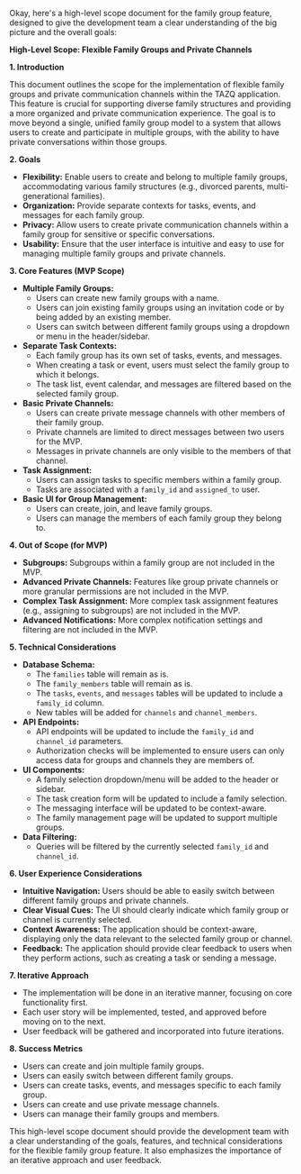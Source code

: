 Okay, here's a high-level scope document for the family group feature, designed to give the development team a clear understanding of the big picture and the overall goals:

**High-Level Scope: Flexible Family Groups and Private Channels**

**1. Introduction**

This document outlines the scope for the implementation of flexible family groups and private communication channels within the TAZQ application. This feature is crucial for supporting diverse family structures and providing a more organized and private communication experience. The goal is to move beyond a single, unified family group model to a system that allows users to create and participate in multiple groups, with the ability to have private conversations within those groups.

**2. Goals**

*   **Flexibility:** Enable users to create and belong to multiple family groups, accommodating various family structures (e.g., divorced parents, multi-generational families).
*   **Organization:** Provide separate contexts for tasks, events, and messages for each family group.
*   **Privacy:** Allow users to create private communication channels within a family group for sensitive or specific conversations.
*   **Usability:** Ensure that the user interface is intuitive and easy to use for managing multiple family groups and private channels.

**3. Core Features (MVP Scope)**

*   **Multiple Family Groups:**
    *   Users can create new family groups with a name.
    *   Users can join existing family groups using an invitation code or by being added by an existing member.
    *   Users can switch between different family groups using a dropdown or menu in the header/sidebar.
*   **Separate Task Contexts:**
    *   Each family group has its own set of tasks, events, and messages.
    *   When creating a task or event, users must select the family group to which it belongs.
    *   The task list, event calendar, and messages are filtered based on the selected family group.
*   **Basic Private Channels:**
    *   Users can create private message channels with other members of their family group.
    *   Private channels are limited to direct messages between two users for the MVP.
    *   Messages in private channels are only visible to the members of that channel.
*   **Task Assignment:**
    *   Users can assign tasks to specific members within a family group.
    *   Tasks are associated with a `family_id` and `assigned_to` user.
*   **Basic UI for Group Management:**
    *   Users can create, join, and leave family groups.
    *   Users can manage the members of each family group they belong to.

**4. Out of Scope (for MVP)**

*   **Subgroups:** Subgroups within a family group are not included in the MVP.
*   **Advanced Private Channels:** Features like group private channels or more granular permissions are not included in the MVP.
*   **Complex Task Assignment:** More complex task assignment features (e.g., assigning to subgroups) are not included in the MVP.
*   **Advanced Notifications:** More complex notification settings and filtering are not included in the MVP.

**5. Technical Considerations**

*   **Database Schema:**
    *   The `families` table will remain as is.
    *   The `family_members` table will remain as is.
    *   The `tasks`, `events`, and `messages` tables will be updated to include a `family_id` column.
    *   New tables will be added for `channels` and `channel_members`.
*   **API Endpoints:**
    *   API endpoints will be updated to include the `family_id` and `channel_id` parameters.
    *   Authorization checks will be implemented to ensure users can only access data for groups and channels they are members of.
*   **UI Components:**
    *   A family selection dropdown/menu will be added to the header or sidebar.
    *   The task creation form will be updated to include a family selection.
    *   The messaging interface will be updated to be context-aware.
    *   The family management page will be updated to support multiple groups.
*   **Data Filtering:**
    *   Queries will be filtered by the currently selected `family_id` and `channel_id`.

**6. User Experience Considerations**

*   **Intuitive Navigation:** Users should be able to easily switch between different family groups and private channels.
*   **Clear Visual Cues:** The UI should clearly indicate which family group or channel is currently selected.
*   **Context Awareness:** The application should be context-aware, displaying only the data relevant to the selected family group or channel.
*   **Feedback:** The application should provide clear feedback to users when they perform actions, such as creating a task or sending a message.

**7. Iterative Approach**

*   The implementation will be done in an iterative manner, focusing on core functionality first.
*   Each user story will be implemented, tested, and approved before moving on to the next.
*   User feedback will be gathered and incorporated into future iterations.

**8. Success Metrics**

*   Users can create and join multiple family groups.
*   Users can easily switch between different family groups.
*   Users can create tasks, events, and messages specific to each family group.
*   Users can create and use private message channels.
*   Users can manage their family groups and members.

This high-level scope document should provide the development team with a clear understanding of the goals, features, and technical considerations for the flexible family group feature. It also emphasizes the importance of an iterative approach and user feedback.
